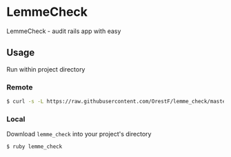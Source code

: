 # LemmeCheck

LemmeCheck - audit rails app with easy

## Usage

Run within project directory

### Remote

```bash
$ curl -s -L https://raw.githubusercontent.com/OrestF/lemme_check/master/lemme_check | ruby /dev/stdin
```
### Local

Download `lemme_check` into your project's directory

```bash
$ ruby lemme_check
```
